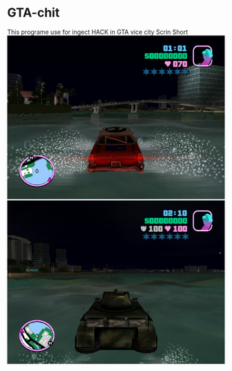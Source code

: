# GTA-chit
This programe use for ingect HACK in GTA vice city
Scrin Short
![alt text](https://github.com/sabbir28/GTA-chit/blob/main/1.png?raw=true)
![alt text](https://github.com/sabbir28/GTA-chit/blob/main/2.png?raw=true)
